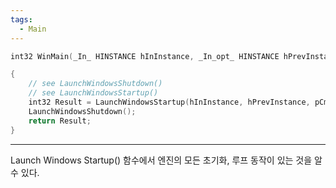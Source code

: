 ```yaml
---
tags:
  - Main
---
```

```cpp
int32 WinMain(_In_ HINSTANCE hInInstance, _In_opt_ HINSTANCE hPrevInstance, _In_ char* pCmdLine, _In_ int32 nCmdShow)

{
    // see LaunchWindowsShutdown()
    // see LaunchWindowsStartup()
    int32 Result = LaunchWindowsStartup(hInInstance, hPrevInstance, pCmdLine, nCmdShow, nullptr);
    LaunchWindowsShutdown();
    return Result;
}
```
---
Launch Windows Startup() 함수에서 엔진의 모든 초기화, 루프 동작이 있는 것을 알 수 있다.